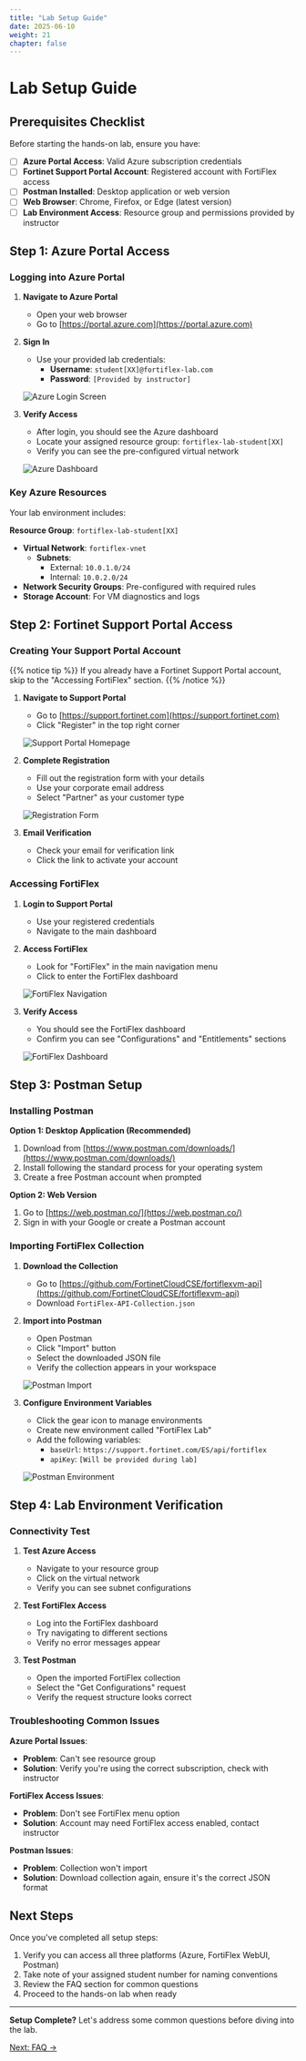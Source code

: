 ```yaml
---
title: "Lab Setup Guide"
date: 2025-06-10
weight: 21
chapter: false
---
```


# Lab Setup Guide

## Prerequisites Checklist

Before starting the hands-on lab, ensure you have:

- [ ] **Azure Portal Access**: Valid Azure subscription credentials
- [ ] **Fortinet Support Portal Account**: Registered account with FortiFlex access
- [ ] **Postman Installed**: Desktop application or web version
- [ ] **Web Browser**: Chrome, Firefox, or Edge (latest version)
- [ ] **Lab Environment Access**: Resource group and permissions provided by instructor

## Step 1: Azure Portal Access

### Logging into Azure Portal

1. **Navigate to Azure Portal**
   - Open your web browser
   - Go to [https://portal.azure.com](https://portal.azure.com)

2. **Sign In**
   - Use your provided lab credentials:
     - **Username**: `student[XX]@fortiflex-lab.com`
     - **Password**: `[Provided by instructor]`
   
   ![Azure Login Screen](/images/azure-login.png)

3. **Verify Access**
   - After login, you should see the Azure dashboard
   - Locate your assigned resource group: `fortiflex-lab-student[XX]`
   - Verify you can see the pre-configured virtual network

   ![Azure Dashboard](/images/azure-dashboard.png)

### Key Azure Resources

Your lab environment includes:

**Resource Group**: `fortiflex-lab-student[XX]`
- **Virtual Network**: `fortiflex-vnet`
  - **Subnets**: 
    - External: `10.0.1.0/24`
    - Internal: `10.0.2.0/24`
- **Network Security Groups**: Pre-configured with required rules
- **Storage Account**: For VM diagnostics and logs

## Step 2: Fortinet Support Portal Access

### Creating Your Support Portal Account

{{% notice tip %}}
If you already have a Fortinet Support Portal account, skip to the "Accessing FortiFlex" section.
{{% /notice %}}

1. **Navigate to Support Portal**
   - Go to [https://support.fortinet.com](https://support.fortinet.com)
   - Click "Register" in the top right corner

   ![Support Portal Homepage](/images/support-portal-home.png)

2. **Complete Registration**
   - Fill out the registration form with your details
   - Use your corporate email address
   - Select "Partner" as your customer type
   
   ![Registration Form](/images/support-portal-register.png)

3. **Email Verification**
   - Check your email for verification link
   - Click the link to activate your account

### Accessing FortiFlex

1. **Login to Support Portal**
   - Use your registered credentials
   - Navigate to the main dashboard

2. **Access FortiFlex**
   - Look for "FortiFlex" in the main navigation menu
   - Click to enter the FortiFlex dashboard

   ![FortiFlex Navigation](/images/fortiflex-navigation.png)

3. **Verify Access**
   - You should see the FortiFlex dashboard
   - Confirm you can see "Configurations" and "Entitlements" sections

   ![FortiFlex Dashboard](/images/fortiflex-dashboard.png)

## Step 3: Postman Setup

### Installing Postman

**Option 1: Desktop Application (Recommended)**
1. Download from [https://www.postman.com/downloads/](https://www.postman.com/downloads/)
2. Install following the standard process for your operating system
3. Create a free Postman account when prompted

**Option 2: Web Version**
1. Go to [https://web.postman.co/](https://web.postman.co/)
2. Sign in with your Google or create a Postman account

### Importing FortiFlex Collection

1. **Download the Collection**
   - Go to [https://github.com/FortinetCloudCSE/fortiflexvm-api](https://github.com/FortinetCloudCSE/fortiflexvm-api)
   - Download `FortiFlex-API-Collection.json`

2. **Import into Postman**
   - Open Postman
   - Click "Import" button
   - Select the downloaded JSON file
   - Verify the collection appears in your workspace

   ![Postman Import](/images/postman-import.png)

3. **Configure Environment Variables**
   - Click the gear icon to manage environments
   - Create new environment called "FortiFlex Lab"
   - Add the following variables:
     - `baseUrl`: `https://support.fortinet.com/ES/api/fortiflex`
     - `apiKey`: `[Will be provided during lab]`

   ![Postman Environment](/images/postman-environment.png)

## Step 4: Lab Environment Verification

### Connectivity Test

1. **Test Azure Access**
   - Navigate to your resource group
   - Click on the virtual network
   - Verify you can see subnet configurations

2. **Test FortiFlex Access**
   - Log into the FortiFlex dashboard
   - Try navigating to different sections
   - Verify no error messages appear

3. **Test Postman**
   - Open the imported FortiFlex collection
   - Select the "Get Configurations" request
   - Verify the request structure looks correct

### Troubleshooting Common Issues

**Azure Portal Issues**:
- **Problem**: Can't see resource group
- **Solution**: Verify you're using the correct subscription, check with instructor

**FortiFlex Access Issues**:
- **Problem**: Don't see FortiFlex menu option
- **Solution**: Account may need FortiFlex access enabled, contact instructor

**Postman Issues**:
- **Problem**: Collection won't import
- **Solution**: Download collection again, ensure it's the correct JSON format

## Next Steps

Once you've completed all setup steps:

1. Verify you can access all three platforms (Azure, FortiFlex WebUI, Postman)
2. Take note of your assigned student number for naming conventions
3. Review the FAQ section for common questions
4. Proceed to the hands-on lab when ready

---

**Setup Complete?** Let's address some common questions before diving into the lab.

[Next: FAQ →](./faq/)
